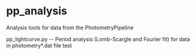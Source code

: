 # pp_analysis
Analysis tools for data from the PhotometryPipeline 

pp_lightcurve.py -- Period analysis (Lomb-Scargle and Fourier fit) for data in photometry*.dat file
test
